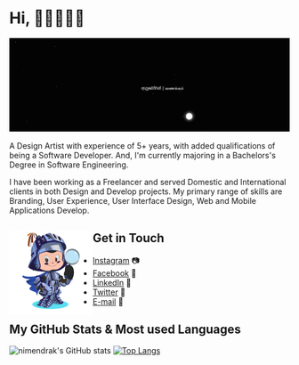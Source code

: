 # Hi, 👋🏻👨🏻‍💻

<img src="https://raw.githubusercontent.com/nimendrak/nimendrak/main/animated-header.gif" alt="animated-banner">

A Design Artist with experience of 5+ years, with added qualifications of being a Software Developer. And, I'm currently majoring in a Bachelors's Degree in Software Engineering.

I have been working as a Freelancer and served Domestic and International clients in both Design and Develop projects. My primary range of skills are Branding, User Experience, User Interface Design, Web and Mobile Applications Develop. 

## Get in Touch<img align="left" width="150" height="150" src="https://raw.githubusercontent.com/nimendrak/nimendrak/main/my-octo/my-octocat.png"></a>

- <a href="https://www.instagram.com/nimendra.k/">Instagram</a> 📷
- <a href="https://www.facebook.com/nimendra.kariyawasam/">Facebook</a> 👤
- <a href="https://www.linkedin.com/in/nimendrak">LinkedIn</a> 💼
- <a href="https://twitter.com/nimendrak">Twitter</a> 🐳
- <a href="mailto:nimendra.vor@gmail.com">E-mail</a> 📧

## My GitHub Stats & Most used Languages

![nimendrak's GitHub stats](https://github-readme-stats.vercel.app/api?username=nimendrak&show_icons=true&theme=chartreuse-dark&count_private=true&include_all_commits=true&hide_title=true&hide_rank=false) </t> [![Top Langs](https://github-readme-stats.vercel.app/api/top-langs/?username=nimendrak&layout=compact&theme=chartreuse-dark&hide_title=true)](https://github.com/nimendrak/github-readme-stats)

